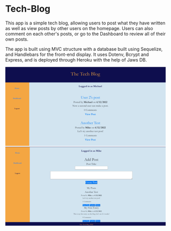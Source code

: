 # Tech-Blog

This app is a simple tech blog, allowing users to post what they have written as well as view posts by other users on the homepage. Users can also comment on each other's posts, or go to the Dashboard to review all of their own posts.

The app is built using MVC structure with a database built using Sequelize, and Handlebars for the front-end display. It uses Dotenv, Bcrypt and Express, and is deployed through Heroku with the help of Jaws DB. 

![Screenshot-1](./screenshots/homepage.JPG)
![Screenshot-2](./screenshots/dashboard.JPG)